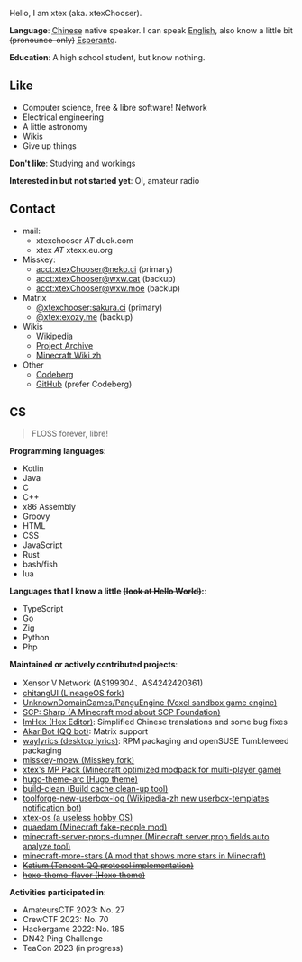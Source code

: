 <!-- markdownlint-disable MD033 -->
<!-- markdownlint-disable-next-line MD041 -->
Hello, I am xtex (aka. xtexChooser).

**Language**: <abbr title="zh-cmn-Hans,zh-Hans,zh-CN,zh">Chinese</abbr> native speaker. I can speak <abbr title="eng,en-US,en">English</abbr>, also know a little bit ~~(pronounce-only)~~ <abbr title="eo">Esperanto</abbr>.

**Education**: A high school student, but know nothing.

## Like

- Computer science, free & libre software! Network
- Electrical engineering
- A little astronomy
- Wikis
- Give up things

**Don't like**: Studying and workings

**Interested in but not started yet**: OI, amateur radio

## Contact

- mail:
  - xtexchooser *AT* duck.com
  - xtex *AT* xtexx.eu.org
- Misskey:
  - [acct:xtexChooser@neko.ci](https://neko.ci/@xtexChooser) (primary)
  - [acct:xtexChooser@wxw.cat](https://wxw.cat/@xtexChooser) (backup)
  - [acct:xtexChooser@wxw.moe](https://wxw.moe/@xtexChooser) (backup)
- Matrix
  - [@xtexchooser:sakura.ci](https://matrix.to/#/@xtexchooser:sakura.ci) (primary)
  - [@xtex:exozy.me](https://matrix.to/#/@xtex:exozy.me) (backup)
- Wikis
  - [Wikipedia](https://zh.wikipedia.org/wiki/User:XtexChooser)
  - [Project Archive](https://lakeus.xyz/wiki/User:XtexChooser)
  - [Minecraft Wiki zh](https://minecraft.fandom.com/zh/wiki/User:XtexChooser)
- Other
  - [Codeberg](https://codeberg.org/)
  - [GitHub](https://github.com/xtexChooser) (prefer Codeberg)

## CS

> FLOSS forever, libre!

**Programming languages**:

<div class="hlist-wrapper">

- Kotlin
- Java
- C
- C++
- x86 Assembly
- Groovy
- HTML
- CSS
- JavaScript
- Rust
- bash/fish
- lua

</div>

**Languages that I know a little ~~(look at Hello World)~~:**:

<div class="hlist-wrapper">

- TypeScript
- Go
- Zig
- Python
- Php

</div>

**Maintained or actively contributed projects**:

- Xensor V Network (AS199304、AS4242420361)
- [chitangUI (LineageOS fork)](https://github.com/chitangUI)
- [UnknownDomainGames/PanguEngine (Voxel sandbox game engine)](https://github.com/UnknownDomainGames)
- [SCP: Sharp (A Minecraft mod about SCP Foundation)](https://github.com/SCPSharp/scp-sharp)
- [ImHex (Hex Editor)](https://github.com/WerWolv/ImHex): Simplified Chinese translations and some bug fixes
- [AkariBot (QQ bot)](https://github.com/Teahouse-Studios/akari-bot): Matrix support
- [waylyrics (desktop lyrics)](https://github.com/waylyrics/waylyrics): RPM packaging and openSUSE Tumbleweed packaging
- [misskey-moew (Misskey fork)](https://source.moe/moew/misskey_moew)
- [xtex's MP Pack (Minecraft optimized modpack for multi-player game)](https://codeberg.org/xtex/xtex-mp-pack)
- [hugo-theme-arc (Hugo theme)](https://codeberg.org/xtex/hugo-theme-arc)
- [build-clean (Build cache clean-up tool)](https://codeberg.org/xtex/build-clean)
- [toolforge-new-userbox-log (Wikipedia-zh new userbox-templates notification bot)](https://source.moe/xtex/toolforge-new-userbox-log)
- [xtex-os (a useless hobby OS)](https://codeberg.org/xtex/xtex-os)
- [quaedam (Minecraft fake-people mod)](https://codeberg.org/xtex/quaedam)
- [minecraft-server-props-dumper (Minecraft server.prop fields auto analyze tool)](https://codeberg.org/xtex/minecraft-server-props-dumper)
- [minecraft-more-stars (A mod that shows more stars in Minecraft)](https://codeberg.org/xtex/minecraft-more-stars)
- ~~[Katium (Tencent QQ protocol implementation)](https://github.com/KatiumDev)~~
- ~~[hexo-theme-flavor (Hexo theme)](https://codeberg.org/xtex/hexo-theme-flavor)~~

**Activities participated in**:

- AmateursCTF 2023: No. 27
- CrewCTF 2023: No. 70
- Hackergame 2022: No. 185
- DN42 Ping Challenge
- TeaCon 2023 (in progress)
